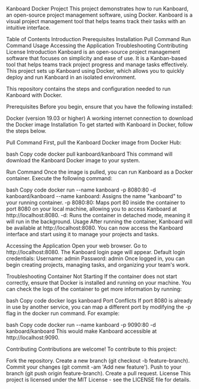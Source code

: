 Kanboard Docker Project
This project demonstrates how to run Kanboard, an open-source project management software, using Docker. Kanboard is a visual project management tool that helps teams track their tasks with an intuitive interface.

Table of Contents
Introduction
Prerequisites
Installation
Pull Command
Run Command
Usage
Accessing the Application
Troubleshooting
Contributing
License
Introduction
Kanboard is an open-source project management software that focuses on simplicity and ease of use. It is a Kanban-based tool that helps teams track project progress and manage tasks effectively. This project sets up Kanboard using Docker, which allows you to quickly deploy and run Kanboard in an isolated environment.

This repository contains the steps and configuration needed to run Kanboard with Docker.

Prerequisites
Before you begin, ensure that you have the following installed:

Docker (version 19.03 or higher)
A working internet connection to download the Docker image
Installation
To get started with Kanboard in Docker, follow the steps below.

Pull Command
First, pull the Kanboard Docker image from Docker Hub:

bash
Copy code
docker pull kanboard/kanboard
This command will download the Kanboard Docker image to your system.

Run Command
Once the image is pulled, you can run Kanboard as a Docker container. Execute the following command:

bash
Copy code
docker run --name kanboard -p 8080:80 -d kanboard/kanboard
--name kanboard: Assigns the name "kanboard" to your running container.
-p 8080:80: Maps port 80 inside the container to port 8080 on your local machine, allowing you to access Kanboard at http://localhost:8080.
-d: Runs the container in detached mode, meaning it will run in the background.
Usage
After running the container, Kanboard will be available at http://localhost:8080. You can now access the Kanboard interface and start using it to manage your projects and tasks.

Accessing the Application
Open your web browser.
Go to http://localhost:8080.
The Kanboard login page will appear.
Default login credentials:
Username: admin
Password: admin
Once logged in, you can begin creating projects, managing tasks, and organizing your team's work.

Troubleshooting
Container Not Starting
If the container does not start correctly, ensure that Docker is installed and running on your machine. You can check the logs of the container to get more information by running:

bash
Copy code
docker logs kanboard
Port Conflicts
If port 8080 is already in use by another service, you can map a different port by modifying the -p flag in the docker run command. For example:

bash
Copy code
docker run --name kanboard -p 9090:80 -d kanboard/kanboard
This would make Kanboard accessible at http://localhost:9090.

Contributing
Contributions are welcome! To contribute to this project:

Fork the repository.
Create a new branch (git checkout -b feature-branch).
Commit your changes (git commit -am 'Add new feature').
Push to your branch (git push origin feature-branch).
Create a pull request.
License
This project is licensed under the MIT License - see the LICENSE file for details.
